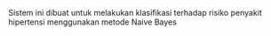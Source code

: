 Sistem ini dibuat untuk melakukan klasifikasi terhadap risiko penyakit hipertensi menggunakan metode Naive Bayes
